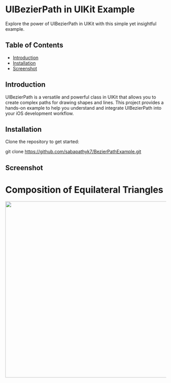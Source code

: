 # UIBezierPath in UIKit Example

Explore the power of UIBezierPath in UIKit with this simple yet insightful example.

## Table of Contents

- [Introduction](#introduction)
- [Installation](#installation)
- [Screenshot](#screenshot)

## Introduction

UIBezierPath is a versatile and powerful class in UIKit that allows you to create complex paths for drawing shapes and lines. This project provides a hands-on example to help you understand and integrate UIBezierPath into your iOS development workflow.

## Installation

Clone the repository to get started:

git clone https://github.com/sabapathyk7/BezierPathExample.git

## Screenshot

<h1>Composition of Equilateral Triangles</h1>
<img src= "https://github.com/sabapathyk7/BezierPathExample/assets/40764138/18d10104-4e72-44f4-ad8a-14233b6c4251" height = 550> 



